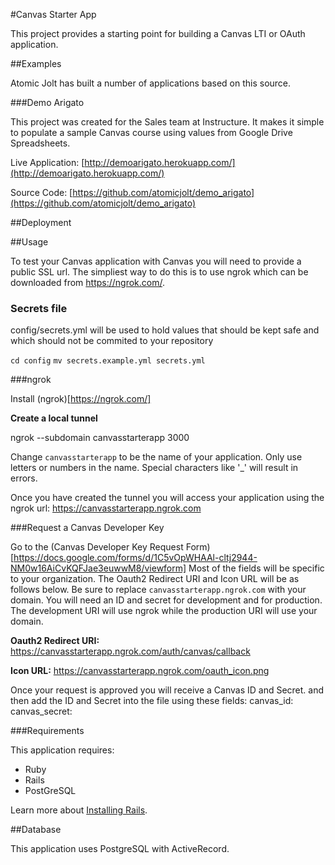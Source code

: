 #Canvas Starter App

This project provides a starting point for building a Canvas LTI or OAuth application. 

##Examples

Atomic Jolt has built a number of applications based on this source.

###Demo Arigato

This project was created for the Sales team at Instructure. It makes it simple to populate a sample Canvas course using values from Google Drive Spreadsheets.

Live Application: [http://demoarigato.herokuapp.com/](http://demoarigato.herokuapp.com/)

Source Code: [https://github.com/atomicjolt/demo_arigato](https://github.com/atomicjolt/demo_arigato)


##Deployment


##Usage

To test your Canvas application with Canvas you will need to provide a public SSL url. The simpliest way to do this is to
use ngrok which can be downloaded from https://ngrok.com/.

### Secrets file
config/secrets.yml will be used to hold values that should be kept safe and which should not be commited to your repository

`cd config`
`mv secrets.example.yml secrets.yml`

###ngrok

Install (ngrok)[https://ngrok.com/]

__Create a local tunnel__

ngrok --subdomain canvasstarterapp 3000

Change `canvasstarterapp` to be the name of your application. Only use letters or numbers in the name. 
Special characters like '_' will result in errors.

Once you have created the tunnel you will access your application using the ngrok url:
https://canvasstarterapp.ngrok.com

###Request a Canvas Developer Key

Go to the (Canvas Developer Key Request Form)[https://docs.google.com/forms/d/1C5vOpWHAAl-cltj2944-NM0w16AiCvKQFJae3euwwM8/viewform]
Most of the fields will be specific to your organization. The Oauth2 Redirect URI and Icon URL will be as follows below. Be
sure to replace `canvasstarterapp.ngrok.com` with your domain. You will need an ID and secret for development and for production. The
development URI will use ngrok while the production URI will use your domain.

__Oauth2 Redirect URI:__
https://canvasstarterapp.ngrok.com/auth/canvas/callback

__Icon URL:__
https://canvasstarterapp.ngrok.com/oauth_icon.png 

Once your request is approved you will receive a Canvas ID and Secret.
and then add the ID and Secret into the file using these fields:
canvas_id: 
canvas_secret: 


###Requirements

This application requires:

-   Ruby
-   Rails
-   PostGreSQL

Learn more about [Installing Rails](http://railsapps.github.io/installing-rails.html).

##Database

This application uses PostgreSQL with ActiveRecord.


